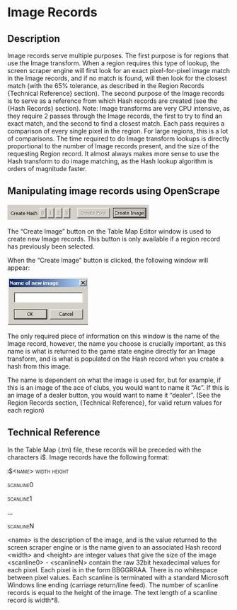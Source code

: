 # Image Records 

## Description

Image records serve multiple purposes. The first purpose is for regions
that use the Image transform. When a region requires this type of
lookup, the screen scraper engine will first look for an exact
pixel-for-pixel image match in the Image records, and if no match is
found, will then look for the closest match (with the 65% tolerance, as
described in the Region Records {Technical Reference} section). The
second purpose of the Image records is to serve as a reference from
which Hash records are created (see the {Hash Records} section). Note:
Image transforms are very CPU intensive, as they require 2 passes
through the Image records, the first to try to find an exact match, and
the second to find a closest match. Each pass requires a comparison of
every single pixel in the region. For large regions, this is a lot of
comparisons. The time required to do Image transform lookups is directly
proportional to the number of Image records present, and the size of the
requesting Region record. It almost always makes more sense to use the
Hash transform to do image matching, as the Hash lookup algorithm is
orders of magnitude faster.

## Manipulating image records using OpenScrape

![image](images/openholdem/tablemaps/os_editor_create_image_record.jpg)

The “Create Image” button on the Table Map Editor window is used to
create new Image records. This button is only available if a region
record has previously been selected.

When the “Create Image” button is clicked, the following window will
appear:

![image](images/openholdem/tablemaps/os_editor_new_image.jpg)

The only required piece of information on this window is the name of the
Image record, however, the name you choose is crucially important, as
this name is what is returned to the game state engine directly for an
Image transform, and is what is populated on the Hash record when you
create a hash from this image.

The name is dependent on what the image is used for, but for example, if
this is an image of the ace of clubs, you would want to name it “Ac”. If
this is an image of a dealer button, you would want to name it “dealer”.
(See the Region Records section, {Technical Reference}, for valid return
values for each region)

## Technical Reference 

In the Table Map (.tm) file, these records will be preceded with the
characters i\$. Image records have the following format:

<span class="smallcaps">i\$\<name\> width height</span>

<span class="smallcaps">scanline0</span>

<span class="smallcaps">scanline1</span>

<span class="smallcaps">...</span>

<span class="smallcaps">scanlineN</span>

\<name\> is the description of the image, and is the value returned to
the screen scraper engine or is the name given to an associated Hash
record \<width\> and \<height\> are integer values that give the size of
the image \<scanline0\> - \<scanlineN\> contain the raw 32bit
hexadecimal values for each pixel. Each pixel is in the form BBGGRRAA.
There is no whitespace between pixel values. Each scanline is terminated
with a standard Microsoft Windows line ending (carriage return/line
feed). The number of scanline records is equal to the height of the
image. The text length of a scanline record is width\*8.

